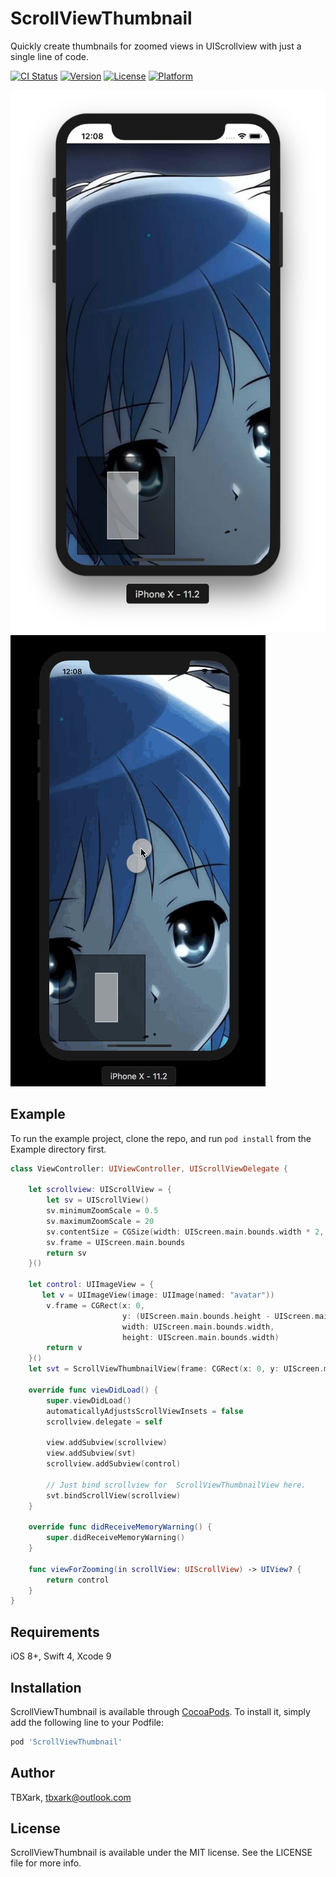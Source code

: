 # ScrollViewThumbnail

Quickly create thumbnails for zoomed views in UIScrollview with just a single line of code.

[![CI Status](http://img.shields.io/travis/TBXark/ScrollViewThumbnail.svg?style=flat)](https://travis-ci.org/TBXark/ScrollViewThumbnail)
[![Version](https://img.shields.io/cocoapods/v/ScrollViewThumbnail.svg?style=flat)](http://cocoapods.org/pods/ScrollViewThumbnail)
[![License](https://img.shields.io/cocoapods/l/ScrollViewThumbnail.svg?style=flat)](http://cocoapods.org/pods/ScrollViewThumbnail)
[![Platform](https://img.shields.io/cocoapods/p/ScrollViewThumbnail.svg?style=flat)](http://cocoapods.org/pods/ScrollViewThumbnail)

![](Example/demo.png)
![](Example/demo2.gif)


## Example

To run the example project, clone the repo, and run `pod install` from the Example directory first.


```swift
class ViewController: UIViewController, UIScrollViewDelegate {

    let scrollview: UIScrollView = {
        let sv = UIScrollView()
        sv.minimumZoomScale = 0.5
        sv.maximumZoomScale = 20
        sv.contentSize = CGSize(width: UIScreen.main.bounds.width * 2, height: UIScreen.main.bounds.height * 2)
        sv.frame = UIScreen.main.bounds
        return sv
    }()

    let control: UIImageView = {
       let v = UIImageView(image: UIImage(named: "avatar"))
        v.frame = CGRect(x: 0,
                         y: (UIScreen.main.bounds.height - UIScreen.main.bounds.width)/2,
                         width: UIScreen.main.bounds.width,
                         height: UIScreen.main.bounds.width)
        return v
    }()
    let svt = ScrollViewThumbnailView(frame: CGRect(x: 0, y: UIScreen.main.bounds.height - 200, width: 200, height: 200))
    
    override func viewDidLoad() {
        super.viewDidLoad()
        automaticallyAdjustsScrollViewInsets = false
        scrollview.delegate = self
        
        view.addSubview(scrollview)
        view.addSubview(svt)
        scrollview.addSubview(control)

        // Just bind scrollview for  ScrollViewThumbnailView here.
        svt.bindScrollView(scrollview)
    }

    override func didReceiveMemoryWarning() {
        super.didReceiveMemoryWarning()
    }
    
    func viewForZooming(in scrollView: UIScrollView) -> UIView? {
        return control
    }
}

```

## Requirements

iOS 8+, Swift 4, Xcode 9

## Installation

ScrollViewThumbnail is available through [CocoaPods](http://cocoapods.org). To install
it, simply add the following line to your Podfile:

```ruby
pod 'ScrollViewThumbnail'
```

## Author

TBXark, tbxark@outlook.com

## License

ScrollViewThumbnail is available under the MIT license. See the LICENSE file for more info.
